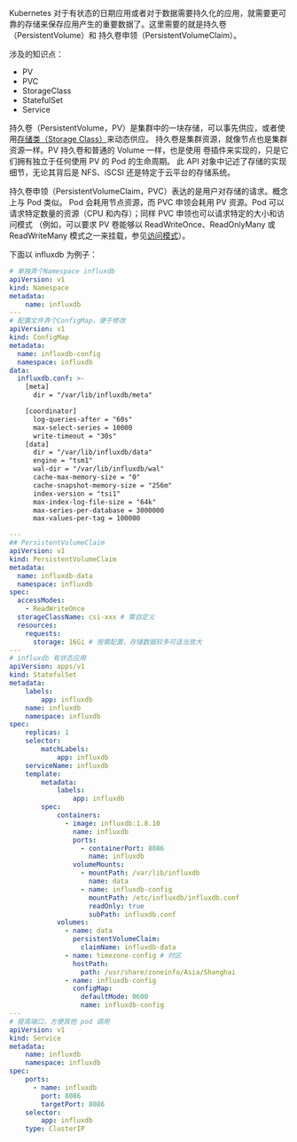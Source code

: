 Kubernetes 对于有状态的日期应用或者对于数据需要持久化的应用，就需要更可靠的存储来保存应用产生的重要数据了。这里需要的就是持久卷（PersistentVolume）和 持久卷申领（PersistentVolumeClaim）。

涉及的知识点：
- PV
- PVC
- StorageClass
- StatefulSet
- Service

持久卷（PersistentVolume，PV）是集群中的一块存储，可以事先供应，或者使用[存储类（Storage Class）](https://kubernetes.io/zh/docs/concepts/storage/storage-classes/)来动态供应。 持久卷是集群资源，就像节点也是集群资源一样。PV 持久卷和普通的 Volume 一样，也是使用 卷插件来实现的，只是它们拥有独立于任何使用 PV 的 Pod 的生命周期。 此 API 对象中记述了存储的实现细节，无论其背后是 NFS、iSCSI 还是特定于云平台的存储系统。

持久卷申领（PersistentVolumeClaim，PVC）表达的是用户对存储的请求。概念上与 Pod 类似。 Pod 会耗用节点资源，而 PVC 申领会耗用 PV 资源。Pod 可以请求特定数量的资源（CPU 和内存）；同样 PVC 申领也可以请求特定的大小和访问模式 （例如，可以要求 PV 卷能够以 ReadWriteOnce、ReadOnlyMany 或 ReadWriteMany 模式之一来挂载，参见[访问模式](https://kubernetes.io/zh/docs/concepts/storage/persistent-volumes/#access-modes)）。

下面以 influxdb 为例子：

```yaml
# 单独弄个Namespace influxdb
apiVersion: v1
kind: Namespace
metadata:
    name: influxdb
---
# 配置文件弄个ConfigMap，便于修改
apiVersion: v1
kind: ConfigMap
metadata:
  name: influxdb-config
  namespace: influxdb
data:
  influxdb.conf: >-
    [meta]
      dir = "/var/lib/influxdb/meta"

    [coordinator]
      log-queries-after = "60s"
      max-select-series = 10000
      write-timeout = "30s"
    [data]
      dir = "/var/lib/influxdb/data"
      engine = "tsm1"
      wal-dir = "/var/lib/influxdb/wal"
      cache-max-memory-size = "0"
      cache-snapshot-memory-size = "256m"
      index-version = "tsi1"
      max-index-log-file-size = "64k"
      max-series-per-database = 3000000
      max-values-per-tag = 100000

---
## PersistentVolumeClaim
apiVersion: v1
kind: PersistentVolumeClaim
metadata:
  name: influxdb-data
  namespace: influxdb
spec:
  accessModes:
    - ReadWriteOnce
  storageClassName: csi-xxx # 需自定义
  resources:
    requests:
      storage: 16Gi # 按需配置，存储数据较多可适当放大
---
# influxdb 有状态应用
apiVersion: apps/v1
kind: StatefulSet
metadata:
    labels:
        app: influxdb
    name: influxdb
    namespace: influxdb
spec:
    replicas: 1
    selector:
        matchLabels:
            app: influxdb
    serviceName: influxdb
    template:
        metadata:
            labels:
                app: influxdb
        spec:
            containers:
              - image: influxdb:1.8.10
                name: influxdb
                ports:
                  - containerPort: 8086
                    name: influxdb
                volumeMounts:
                  - mountPath: /var/lib/influxdb
                    name: data
                  - name: influxdb-config
                    mountPath: /etc/influxdb/influxdb.conf
                    readOnly: true
                    subPath: influxdb.conf
            volumes:
              - name: data
                persistentVolumeClaim:
                  claimName: influxdb-data
              - name: timezone-config # 时区
                hostPath:
                  path: /usr/share/zoneinfo/Asia/Shanghai
              - name: influxdb-config
                configMap:
                  defaultMode: 0600
                  name: influxdb-config
---
# 提高端口，方便其他 pod 调用
apiVersion: v1
kind: Service
metadata:
    name: influxdb
    namespace: influxdb
spec:
    ports:
      - name: influxdb
        port: 8086
        targetPort: 8086
    selector:
        app: influxdb
    type: ClusterIP
```